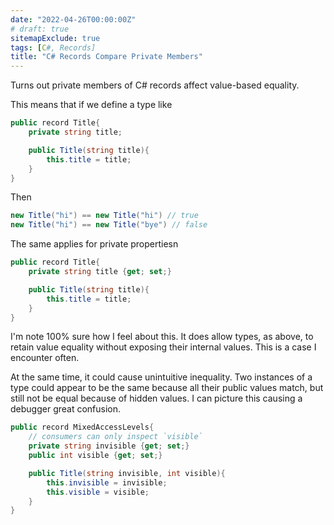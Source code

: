 ```yaml
---
date: "2022-04-26T00:00:00Z"
# draft: true
sitemapExclude: true
tags: [C#, Records]
title: "C# Records Compare Private Members"
---
```


Turns out private members of C# records affect value-based equality.
<!--more-->

This means that if we define a type like

```cs
public record Title{
    private string title;

    public Title(string title){
        this.title = title;
    }
}
```

Then 
```cs
new Title("hi") == new Title("hi") // true
new Title("hi") == new Title("bye") // false
```

The same applies for private propertiesn

```cs
public record Title{
    private string title {get; set;}

    public Title(string title){
        this.title = title;
    }
}
```

I'm note 100% sure how I feel about this. It does allow types, as above, to retain value equality without exposing their internal values. This is a case I encounter often.


At the same time, it could cause unintuitive inequality. Two instances of a type could appear to be the same because all their public values match, but still not be equal because of hidden values. I can picture this causing a debugger great confusion.

```cs
public record MixedAccessLevels{
    // consumers can only inspect `visible`
    private string invisible {get; set;}
    public int visible {get; set;}

    public Title(string invisible, int visible){
        this.invisible = invisible;
        this.visible = visible;
    }
}
```


